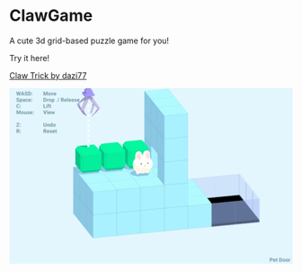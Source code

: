 # ClawGame

A cute 3d grid-based puzzle game for you!

Try it here!

[Claw Trick by dazi77](https://dazi77.itch.io/claw-trick)

![微信截图_20230403154414.png](README/ac4c0bf18d32a5517b07be51c0bdb55bc601340c.png)
